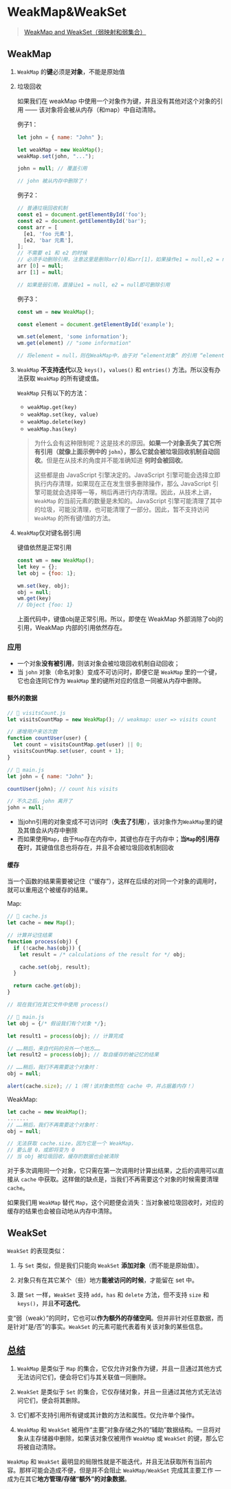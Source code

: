 # WeakMap&WeakSet

> [WeakMap and WeakSet（弱映射和弱集合）](https://zh.javascript.info/weakmap-weakset)

## WeakMap

1. `WeakMap` 的**键**必须是**对象**，不能是原始值

2. 垃圾回收

   如果我们在 weakMap 中使用一个对象作为键，并且没有其他对这个对象的引用 —— 该对象将会被从内存（和map）中自动清除。

   例子1：

   ```javascript
   let john = { name: "John" };
   
   let weakMap = new WeakMap();
   weakMap.set(john, "...");
   
   john = null; // 覆盖引用
   
   // john 被从内存中删除了！
   ```

   例子2：

   ```js
   // 普通垃圾回收机制
   const e1 = document.getElementById('foo');
   const e2 = document.getElementById('bar');
   const arr = [
     [e1, 'foo 元素'],
     [e2, 'bar 元素'],
   ];
   // 不需要 e1 和 e2 的时候
   // 必须手动删除引用，注意这里是删除arr[0]和arr[1]，如果操作e1 = null,e2 = null，数组中的对象不会被删除
   arr [0] = null;
   arr [1] = null;
   
   // 如果是弱引用，直接让e1 = null, e2 = null即可删除引用
   ```

   例子3：

   ```js
   const wm = new WeakMap();
   
   const element = document.getElementById('example');
   
   wm.set(element, 'some information');
   wm.get(element) // "some information"
   
   // 将element = null，则在WeakMap中，由于对 “element对象” 的引用 “element” 已不可访问，所以之前 ”element引用的对象“ 被删除
   ```

3. `WeakMap` **不支持迭代**以及 `keys()`，`values()` 和 `entries()` 方法。所以没有办法获取 `WeakMap` 的所有键或值。

   `WeakMap` 只有以下的方法：

   - `weakMap.get(key)`
   - `weakMap.set(key, value)`
   - `weakMap.delete(key)`
   - `weakMap.has(key)`

   > 为什么会有这种限制呢？这是技术的原因。**如果一个对象丢失了其它所有引用（就像上面示例中的 `john`），那么它就会被垃圾回收机制自动回收**。但是在从技术的角度并不能准确知道 **何时会被回收**。
   >
   > 这些都是由 JavaScript 引擎决定的。JavaScript 引擎可能会选择立即执行内存清理，如果现在正在发生很多删除操作，那么 JavaScript 引擎可能就会选择等一等，稍后再进行内存清理。因此，从技术上讲，`WeakMap` 的当前元素的数量是未知的。JavaScript 引擎可能清理了其中的垃圾，可能没清理，也可能清理了一部分。因此，暂不支持访问 `WeakMap` 的所有键/值的方法。

4. `WeakMap`仅对键名弱引用

   键值依然是正常引用

   ```js
   const wm = new WeakMap();
   let key = {};
   let obj = {foo: 1};
   
   wm.set(key, obj);
   obj = null;
   wm.get(key)
   // Object {foo: 1}
   ```

   上面代码中，键值obj是正常引用。所以，即使在 WeakMap 外部消除了obj的引用，WeakMap 内部的引用依然存在。

### 应用

- 一个对象**没有被引用**，则该对象会被垃圾回收机制自动回收；
- 当 `john` 对象（命名对象）变成不可访问时，即便它是 `WeakMap` 里的一个键，它也会连同它作为 `WeakMap` 里的键所对应的信息一同被从内存中删除。

#### 额外的数据

```js
// 📁 visitsCount.js
let visitsCountMap = new WeakMap(); // weakmap: user => visits count

// 递增用户来访次数
function countUser(user) {
  let count = visitsCountMap.get(user) || 0;
  visitsCountMap.set(user, count + 1);
}
```

```js
// 📁 main.js
let john = { name: "John" };

countUser(john); // count his visits

// 不久之后，john 离开了
john = null;
```

- 当john引用的对象变成不可访问时（**失去了引用**），该对象作为`WeakMap`里的键及其值会从内存中删除
- 而如果使用`Map`，由于`Map`存在内存中，其键也存在于内存中；**当`Map`的引用存在**时，其键值信息也将存在，并且不会被垃圾回收机制回收

#### 缓存

当一个函数的结果需要被记住（“缓存”），这样在后续的对同一个对象的调用时，就可以重用这个被缓存的结果。

Map:

```js
// 📁 cache.js
let cache = new Map();

// 计算并记住结果
function process(obj) {
  if (!cache.has(obj)) {
    let result = /* calculations of the result for */ obj;

    cache.set(obj, result);
  }

  return cache.get(obj);
}

// 现在我们在其它文件中使用 process()

// 📁 main.js
let obj = {/* 假设我们有个对象 */};

let result1 = process(obj); // 计算完成

// ……稍后，来自代码的另外一个地方……
let result2 = process(obj); // 取自缓存的被记忆的结果

// ……稍后，我们不再需要这个对象时：
obj = null;

alert(cache.size); // 1（啊！该对象依然在 cache 中，并占据着内存！）
```

WeakMap:

```js
let cache = new WeakMap();
.......
// ……稍后，我们不再需要这个对象时：
obj = null;

// 无法获取 cache.size，因为它是一个 WeakMap，
// 要么是 0，或即将变为 0
// 当 obj 被垃圾回收，缓存的数据也会被清除
```

对于多次调用同一个对象，它只需在第一次调用时计算出结果，之后的调用可以直接从 `cache` 中获取。这样做的缺点是，当我们不再需要这个对象的时候需要清理 `cache`。

如果我们用 `WeakMap` 替代 `Map`，这个问题便会消失：当对象被垃圾回收时，对应的缓存的结果也会被自动地从内存中清除。

## WeakSet

`WeakSet` 的表现类似：

1. 与 `Set` 类似，但是我们只能向 `WeakSet` **添加对象**（而不能是原始值）。

2. 对象只有在其它某个（些）地方**能被访问的时候**，才能留在 set 中。

3. 跟 `Set` 一样，`WeakSet` 支持 `add`，`has` 和 `delete` 方法，但不支持 `size` 和 `keys()`，并且**不可迭代**。

变“弱（weak）”的同时，它也可以**作为额外的存储空间**。但并非针对任意数据，而是针对“是/否”的事实。`WeakSet` 的元素可能代表着有关该对象的某些信息。

## [总结](https://zh.javascript.info/weakmap-weakset#zong-jie)

1. `WeakMap` 是类似于 `Map` 的集合，它仅允许对象作为键，并且一旦通过其他方式无法访问它们，便会将它们与其关联值一同删除。

2. `WeakSet` 是类似于 `Set` 的集合，它仅存储对象，并且一旦通过其他方式无法访问它们，便会将其删除。

3. 它们都不支持引用所有键或其计数的方法和属性。仅允许单个操作。

4. `WeakMap` 和 `WeakSet` 被用作“主要”对象存储之外的“辅助”数据结构。一旦将对象从主存储器中删除，如果该对象仅被用作 `WeakMap` 或 `WeakSet` 的键，那么它将被自动清除。

`WeakMap` 和 `WeakSet` 最明显的局限性就是不能迭代，并且无法获取所有当前内容。那样可能会造成不便，但是并不会阻止 `WeakMap/WeakSet` 完成其主要工作 — 成为在其它**地方管理/存储“额外”的对象数据**。